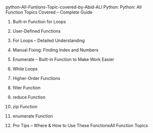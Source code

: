 python-All-Funtions-Topic-covered-by-Abid-ALI
Python: Python: All Function Topics Covered – Complete Guide

1. Built-in Function for Loops


2. User-Defined Functions


3. For Loops – Detailed Understanding


4. Manual Fixing: Finding Index and Numbers


5. Enumerate – Built-in Function to Make Work Easier


6. While Loops


7. Higher-Order Functions


8. filter Function


9. reduce Function


10. zip Function


11. enumerate Function


12. Pro Tips – Where & How to Use These FunctionsAll Function Topics 
